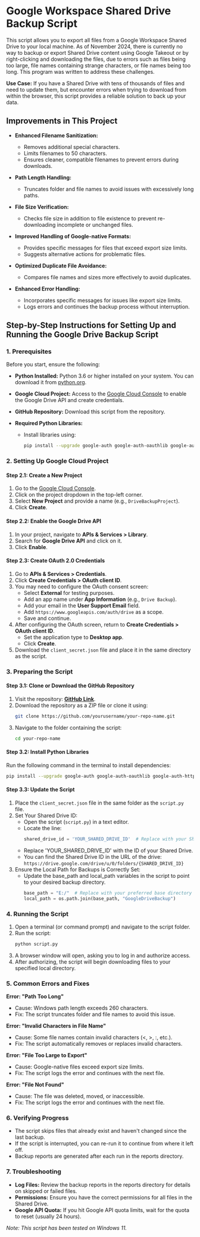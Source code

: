 # Google Workspace Shared Drive Backup Script

This script allows you to export all files from a Google Workspace Shared Drive to your local machine. As of November 2024, there is currently no way to backup or export Shared Drive content using Google Takeout or by right-clicking and downloading the files, due to errors such as files being too large, file names containing strange characters, or file names being too long. This program was written to address these challenges.

**Use Case:** If you have a Shared Drive with tens of thousands of files and need to update them, but encounter errors when trying to download from within the browser, this script provides a reliable solution to back up your data.

## Improvements in This Project

- **Enhanced Filename Sanitization:**
  - Removes additional special characters.
  - Limits filenames to 50 characters.
  - Ensures cleaner, compatible filenames to prevent errors during downloads.

- **Path Length Handling:**
  - Truncates folder and file names to avoid issues with excessively long paths.

- **File Size Verification:**
  - Checks file size in addition to file existence to prevent re-downloading incomplete or unchanged files.

- **Improved Handling of Google-native Formats:**
  - Provides specific messages for files that exceed export size limits.
  - Suggests alternative actions for problematic files.

- **Optimized Duplicate File Avoidance:**
  - Compares file names and sizes more effectively to avoid duplicates.

- **Enhanced Error Handling:**
  - Incorporates specific messages for issues like export size limits.
  - Logs errors and continues the backup process without interruption.

## Step-by-Step Instructions for Setting Up and Running the Google Drive Backup Script

### 1. Prerequisites

Before you start, ensure the following:

- **Python Installed:** Python 3.6 or higher installed on your system. You can download it from [python.org](https://www.python.org/downloads/).

- **Google Cloud Project:** Access to the [Google Cloud Console](https://console.cloud.google.com/) to enable the Google Drive API and create credentials.

- **GitHub Repository:** Download this script from the repository.

- **Required Python Libraries:**
  - Install libraries using:
    ```bash
    pip install --upgrade google-auth google-auth-oauthlib google-auth-httplib2 google-api-python-client
    ```

### 2. Setting Up Google Cloud Project

#### Step 2.1: Create a New Project

1. Go to the [Google Cloud Console](https://console.cloud.google.com/).
2. Click on the project dropdown in the top-left corner.
3. Select **New Project** and provide a name (e.g., `DriveBackupProject`).
4. Click **Create**.

#### Step 2.2: Enable the Google Drive API

1. In your project, navigate to **APIs & Services > Library**.
2. Search for **Google Drive API** and click on it.
3. Click **Enable**.

#### Step 2.3: Create OAuth 2.0 Credentials

1. Go to **APIs & Services > Credentials**.
2. Click **Create Credentials > OAuth client ID**.
3. You may need to configure the OAuth consent screen:
   - Select **External** for testing purposes.
   - Add an app name under **App Information** (e.g., `Drive Backup`).
   - Add your email in the **User Support Email** field.
   - Add `https://www.googleapis.com/auth/drive` as a scope.
   - Save and continue.
4. After configuring the OAuth screen, return to **Create Credentials > OAuth client ID**.
   - Set the application type to **Desktop app**.
   - Click **Create**.
5. Download the `client_secret.json` file and place it in the same directory as the script.

### 3. Preparing the Script

#### Step 3.1: Clone or Download the GitHub Repository

1. Visit the repository: **[GitHub Link](https://github.com/yourusername/your-repo-name)**.
2. Download the repository as a ZIP file or clone it using:
   ```bash
   git clone https://github.com/yourusername/your-repo-name.git
   ```
3. Navigate to the folder containing the script:
   ```bash
   cd your-repo-name
   ```

#### Step 3.2: Install Python Libraries
Run the following command in the terminal to install dependencies:
```bash
pip install --upgrade google-auth google-auth-oauthlib google-auth-httplib2 google-api-python-client
```

#### Step 3.3: Update the Script

1. Place the `client_secret.json` file in the same folder as the `script.py` file.
2. Set Your Shared Drive ID:
   - Open the script (`script.py`) in a text editor.
   - Locate the line:
     ```python
     shared_drive_id = 'YOUR_SHARED_DRIVE_ID'  # Replace with your Shared Drive ID
     ```
   - Replace 'YOUR_SHARED_DRIVE_ID' with the ID of your Shared Drive.
   - You can find the Shared Drive ID in the URL of the drive:
     `https://drive.google.com/drive/u/0/folders/{SHARED_DRIVE_ID}`
3. Ensure the Local Path for Backups is Correctly Set:
   - Update the base_path and local_path variables in the script to point to your desired backup directory.
     ```python
     base_path = "E:/"  # Replace with your preferred base directory
     local_path = os.path.join(base_path, "GoogleDriveBackup")
     ```

### 4. Running the Script

1. Open a terminal (or command prompt) and navigate to the script folder.
2. Run the script:
   ```bash
   python script.py
   ```
3. A browser window will open, asking you to log in and authorize access.
4. After authorizing, the script will begin downloading files to your specified local directory.

### 5. Common Errors and Fixes

**Error: "Path Too Long"**
- Cause: Windows path length exceeds 260 characters.
- Fix: The script truncates folder and file names to avoid this issue.

**Error: "Invalid Characters in File Name"**
- Cause: Some file names contain invalid characters (<, >, :, etc.).
- Fix: The script automatically removes or replaces invalid characters.

**Error: "File Too Large to Export"**
- Cause: Google-native files exceed export size limits.
- Fix: The script logs the error and continues with the next file.

**Error: "File Not Found"**
- Cause: The file was deleted, moved, or inaccessible.
- Fix: The script logs the error and continues with the next file.

### 6. Verifying Progress

- The script skips files that already exist and haven't changed since the last backup.
- If the script is interrupted, you can re-run it to continue from where it left off.
- Backup reports are generated after each run in the reports directory.

### 7. Troubleshooting

- **Log Files:** Review the backup reports in the reports directory for details on skipped or failed files.
- **Permissions:** Ensure you have the correct permissions for all files in the Shared Drive.
- **Google API Quota:** If you hit Google API quota limits, wait for the quota to reset (usually 24 hours).

_Note: This script has been tested on Windows 11._
